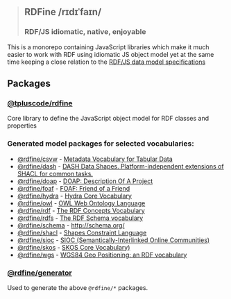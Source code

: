 > ## RDFine /rɪdɪˈfaɪn/
> ### RDF/JS idiomatic, native, enjoyable

This is a monorepo containing JavaScript libraries which make it much easier to work with RDF using idiomatic JS object model yet at the same time keeping a close relation to the [RDF/JS data model specifications](https://rdf.js.org/data-model-spec/)

## Packages

### [@tpluscode/rdfine](packages/core)

Core library to define the JavaScript object model for RDF classes and properties

### Generated model packages for selected vocabularies:

* [@rdfine/csvw](vocabularies/csvw) - [Metadata Vocabulary for Tabular Data](https://www.w3.org/TR/tabular-metadata/)
* [@rdfine/dash](vocabularies/dash) - [DASH Data Shapes. Platform-independent extensions of SHACL for common tasks.](http://datashapes.org)
* [@rdfine/doap](vocabularies/doap) - [DOAP: Description Of A Project](https://github.com/ewilderj/doap)
* [@rdfine/foaf](vocabularies/foaf) - [FOAF: Friend of a Friend](http://xmlns.com/foaf/spec/)
* [@rdfine/hydra](vocabularies/hydra) - [Hydra Core Vocabulary](https://www.hydra-cg.com/spec/latest/core/)
* [@rdfine/owl](vocabularies/owl) - [OWL Web Ontology Language](https://www.w3.org/OWL/)
* [@rdfine/rdf](vocabularies/rdf) - [The RDF Concepts Vocabulary](https://www.w3.org/TR/rdf11-concepts/)
* [@rdfine/rdfs](vocabularies/rdfs) - [The RDF Schema vocabulary](https://www.w3.org/TR/rdf-schema/)
* [@rdfine/schema](vocabularies/schema) - http://schema.org/
* [@rdfine/shacl](vocabularies/shacl) - [Shapes Constraint Language](https://www.w3.org/TR/shacl/)
* [@rdfine/sioc](vocabularies/sioc) - [SIOC (Semantically-Interlinked Online Communities)](http://rdfs.org/sioc/spec/)
* [@rdfine/skos](vocabularies/skos) - [SKOS Core Vocabulary)](https://www.w3.org/TR/swbp-skos-core-spec/)
* [@rdfine/wgs](vocabularies/wgs) - [WGS84 Geo Positioning: an RDF vocabulary](https://www.w3.org/2003/01/geo/)

### [@rdfine/generator](packages/generator)

Used to generate the above `@rdfine/*` packages.
